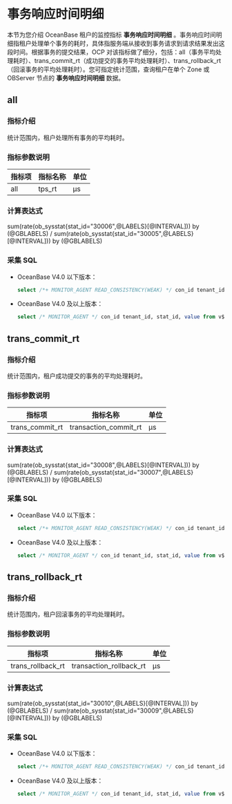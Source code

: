 # 事务响应时间明细

本节为您介绍 OceanBase 租户的监控指标 **事务响应时间明细** 。事务响应时间明细指租户处理单个事务的耗时，具体指服务端从接收到事务请求到请求结果发出这段时间。根据事务的提交结果，OCP 对该指标做了细分，包括：all（事务平均处理耗时）、trans_commit_rt（成功提交的事务平均处理耗时）、trans_rollback_rt（回滚事务的平均处理耗时）。您可指定统计范围，查询租户在单个 Zone 或 OBServer 节点的 **事务响应时间明细** 数据。

## all

### 指标介绍

统计范围内，租户处理所有事务的平均耗时。

### 指标参数说明

| **指标项** |    **指标名称**    | **单位** |
|---------|----------------|--------|
| all     | tps_rt | μs     |

### 计算表达式

sum(rate(ob_sysstat{stat_id="30006",@LABELS}[@INTERVAL])) by (@GBLABELS) / sum(rate(ob_sysstat{stat_id="30005",@LABELS}[@INTERVAL])) by (@GBLABELS)

### 采集 SQL

* OceanBase V4.0 以下版本：

  ```sql
  select /*+ MONITOR_AGENT READ_CONSISTENCY(WEAK) */ con_id tenant_id, stat_id, value from v$sysstat where stat_id IN (30005, 30006) and (con_id > 1000 or con_id = 1) and class < 1000
  ```

* OceanBase V4.0 及以上版本：

  ```sql
  select /* MONITOR_AGENT */ con_id tenant_id, stat_id, value from v$sysstat, DBA_OB_TENANTS where stat_id IN (30005, 30006) and (con_id > 1000 or con_id = 1) and class < 1000
  ```

## trans_commit_rt

### 指标介绍

统计范围内，租户成功提交的事务的平均处理耗时。

### 指标参数说明

|     **指标项**     |       **指标名称**        | **单位** |
|-----------------|-----------------------|--------|
| trans_commit_rt | transaction_commit_rt | μs     |

### 计算表达式

sum(rate(ob_sysstat{stat_id="30008",@LABELS}[@INTERVAL])) by (@GBLABELS) / sum(rate(ob_sysstat{stat_id="30007",@LABELS}[@INTERVAL])) by (@GBLABELS)

### 采集 SQL

* OceanBase V4.0 以下版本：

  ```sql
  select /*+ MONITOR_AGENT READ_CONSISTENCY(WEAK) */ con_id tenant_id, stat_id, value from v$sysstat where stat_id IN (30007, 30008) and (con_id > 1000 or con_id = 1) and class < 1000
  ```

* OceanBase V4.0 及以上版本：

  ```sql
  select /* MONITOR_AGENT */ con_id tenant_id, stat_id, value from v$sysstat, DBA_OB_TENANTS where stat_id IN (30007, 30008) and (con_id > 1000 or con_id = 1) and class < 1000
  ```

## trans_rollback_rt

### 指标介绍

统计范围内，租户回滚事务的平均处理耗时。

### 指标参数说明

|      **指标项**      |        **指标名称**         | **单位** |
|-------------------|-------------------------|--------|
| trans_rollback_rt | transaction_rollback_rt | μs     |

### 计算表达式

sum(rate(ob_sysstat{stat_id="30010",@LABELS}[@INTERVAL])) by (@GBLABELS) / sum(rate(ob_sysstat{stat_id="30009",@LABELS}[@INTERVAL])) by (@GBLABELS)

### 采集 SQL

* OceanBase V4.0 以下版本：

  ```sql
  select /*+ MONITOR_AGENT READ_CONSISTENCY(WEAK) */ con_id tenant_id, stat_id, value from v$sysstat where stat_id IN (30009, 30010) and (con_id > 1000 or con_id = 1) and class < 1000
  ```

* OceanBase V4.0 及以上版本：

  ```sql
  select /* MONITOR_AGENT */ con_id tenant_id, stat_id, value from v$sysstat, DBA_OB_TENANTS where stat_id IN (30009, 30010) and (con_id > 1000 or con_id = 1) and class < 1000
  ```
